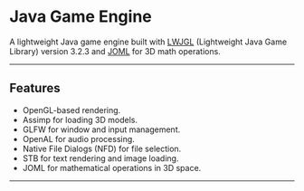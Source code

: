 # Java Game Engine

A lightweight Java game engine built with [LWJGL](https://www.lwjgl.org/) (Lightweight Java Game Library) version 3.2.3 and [JOML](https://github.com/JOML-CI/JOML) for 3D math operations.

---

## Features
- OpenGL-based rendering.
- Assimp for loading 3D models.
- GLFW for window and input management.
- OpenAL for audio processing.
- Native File Dialogs (NFD) for file selection.
- STB for text rendering and image loading.
- JOML for mathematical operations in 3D space.

---

